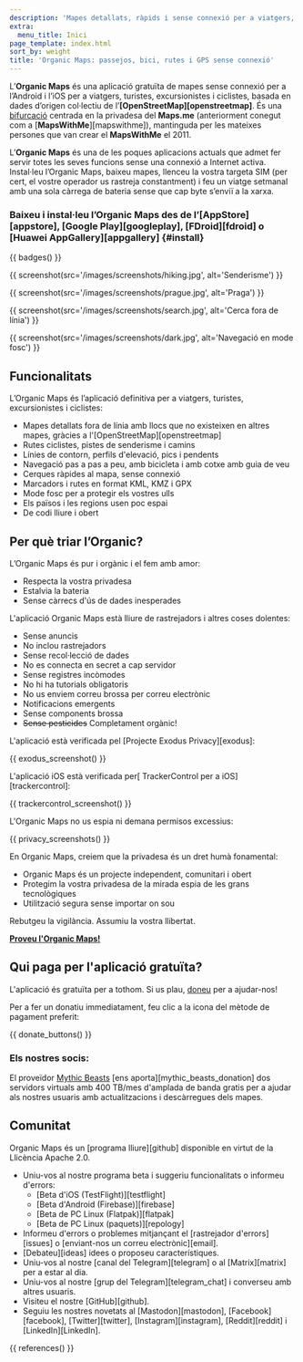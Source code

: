 ```yaml
---
description: 'Mapes detallats, ràpids i sense connexió per a viatgers, turistes, conductors, excursionistes i ciclistes creats pels fundadors de l’aplicació MapsWithMe (Maps.Me).'
extra:
  menu_title: Inici
page_template: index.html
sort_by: weight
title: 'Organic Maps: passejos, bici, rutes i GPS sense connexió'
---
```


L’**Organic Maps** és una aplicació gratuïta de mapes sense connexió per a l’Android i l’iOS per a viatgers, turistes, excursionistes i ciclistes, basada en dades d’origen col·lectiu de l’**[OpenStreetMap][openstreetmap]**. És una [bifurcació][fork] centrada en la privadesa del **Maps.me** (anteriorment conegut com a [**MapsWithMe**][mapswithme]), mantinguda per les mateixes persones que van crear el **MapsWithMe** el 2011.

L’**Organic Maps** és una de les poques aplicacions actuals que admet fer servir totes les seves funcions sense una connexió a Internet activa. Instal·leu l’Organic Maps, baixeu mapes, llenceu la vostra targeta SIM (per cert, el vostre operador us rastreja constantment) i feu un viatge setmanal amb una sola càrrega de bateria sense que cap byte s’enviï a la xarxa.

### Baixeu i instal·leu l’Organic Maps des de l’[AppStore][appstore], [Google Play][googleplay], [FDroid][fdroid] o [Huawei AppGallery][appgallery] {#install}

{{ badges() }}

{{ screenshot(src='/images/screenshots/hiking.jpg', alt='Senderisme') }}

{{ screenshot(src='/images/screenshots/prague.jpg', alt='Praga') }}

{{ screenshot(src='/images/screenshots/search.jpg', alt='Cerca fora de
línia') }}

{{ screenshot(src='/images/screenshots/dark.jpg', alt='Navegació en mode
fosc') }}

## Funcionalitats

L’Organic Maps és l’aplicació definitiva per a viatgers, turistes,
excursionistes i ciclistes:

- Mapes detallats fora de línia amb llocs que no existeixen en altres mapes,
  gràcies a l'[OpenStreetMap][openstreetmap]
- Rutes ciclistes, pistes de senderisme i camins
- Línies de contorn, perfils d'elevació, pics i pendents
- Navegació pas a pas a peu, amb bicicleta i amb cotxe amb guia de veu
- Cerques ràpides al mapa, sense connexió
- Marcadors i rutes en format KML, KMZ i GPX
- Mode fosc per a protegir els vostres ulls
- Els països i les regions usen poc espai
- De codi lliure i obert

## Per què triar l’Organic?

L’Organic Maps és pur i orgànic i el fem amb amor:

- Respecta la vostra privadesa
- Estalvia la bateria
- Sense càrrecs d'ús de dades inesperades

L'aplicació Organic Maps està lliure de rastrejadors i altres coses
dolentes:

- Sense anuncis
- No inclou rastrejadors
- Sense recol·lecció de dades
- No es connecta en secret a cap servidor
- Sense registres incòmodes
- No hi ha tutorials obligatoris
- No us enviem correu brossa per correu electrònic
- Notificacions emergents
- Sense components brossa
- ~~Sense pesticides~~ Completament orgànic!

L'aplicació està verificada pel [Projecte Exodus Privacy][exodus]:

{{ exodus_screenshot() }}

L'aplicació iOS està verificada per[ TrackerControl per a
iOS][trackercontrol]:

{{ trackercontrol_screenshot() }}

L'Organic Maps no us espia ni demana permisos excessius:

{{ privacy_screenshots() }}

En Organic Maps, creiem que la privadesa és un dret humà fonamental:

- Organic Maps és un projecte independent, comunitari i obert
- Protegim la vostra privadesa de la mirada espia de les grans tecnològiques
- Utilització segura sense importar on sou

Rebutgeu la vigilància. Assumiu la vostra llibertat.

**[Proveu l'Organic Maps!](#install)**

## Qui paga per l'aplicació gratuïta?

L'aplicació és gratuïta per a tothom. Si us plau,
[doneu](@/donate/index.ca.md) per a ajudar-nos!

Per a fer un donatiu immediatament, feu clic a la icona del mètode de
pagament preferit:

{{ donate_buttons() }}

### Els nostres socis:

El proveïdor [Mythic Beasts](https://www.mythic-beasts.com/) [ens
aporta][mythic_beasts_donation] dos servidors virtuals amb 400 TB/mes
d'amplada de banda gratis per a ajudar als nostres usuaris amb
actualitzacions i descàrregues dels mapes.

## Comunitat

Organic Maps és un [programa lliure][github] disponible en virtut de la
Llicència Apache 2.0.

- Uniu-vos al nostre programa beta i suggeriu funcionalitats o informeu
  d'errors:
  * [Beta d'iOS (TestFlight)][testflight]
  * [Beta d'Android (Firebase)][firebase]
  * [Beta de PC Linux (Flatpak)][flatpak]
  * [Beta de PC Linux (paquets)][repology]
- Informeu d'errors o problemes mitjançant el [rastrejador d'errors][issues]
  o [enviant-nos un correu electrònic][email].
- [Debateu][ideas] idees o proposeu característiques.
- Uniu-vos al nostre [canal del Telegram][telegram] o al [Matrix][matrix]
  per a estar al dia.
- Uniu-vos al nostre [grup del Telegram][telegram_chat] i converseu amb
  altres usuaris.
- Visiteu el nostre [GitHub][github].
- Seguiu les nostres novetats al [Mastodon][mastodon], [Facebook][facebook],
  [Twitter][twitter], [Instagram][instagram], [Reddit][reddit] i
  [LinkedIn][LinkedIn].

[fork]: https://ca.wikipedia.org/wiki/Fork

{{ references() }}
